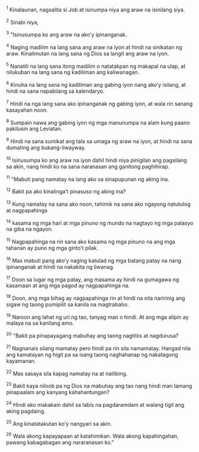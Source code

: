 <sup>1</sup>
Kinalaunan, nagsalita si Job at isinumpa niya ang araw na isinilang siya. 

<sup>2</sup>
Sinabi niya, 

<sup>3</sup>
"Isinusumpa ko ang araw na akoʼy ipinanganak. 

<sup>4</sup>
Naging madilim na lang sana ang araw na iyon at hindi na sinikatan ng araw. Kinalimutan na lang sana ng Dios sa langit ang araw na iyon. 

<sup>5</sup>
Nanatili na lang sana itong madilim o natatakpan ng makapal na ulap, at nilukuban na lang sana ng kadiliman ang kaliwanagan. 

<sup>6</sup>
Kinuha na lang sana ng kadiliman ang gabing iyon nang akoʼy isilang, at hindi na sana napabilang sa kalendaryo. 

<sup>7</sup>
Hindi na nga lang sana ako ipinanganak ng gabing iyon, at wala rin sanang kasayahan noon. 

<sup>8</sup>
Sumpain nawa ang gabing iyon ng mga manunumpa na alam kung paano pakilusin ang Leviatan. 

<sup>9</sup>
Hindi na sana sumikat ang tala sa umaga ng araw na iyon, at hindi na sana dumating ang bukang-liwayway. 

<sup>10</sup>
Isinusumpa ko ang araw na iyon dahil hindi niya pinigilan ang pagsilang sa akin, nang hindi ko na sana naranasan ang ganitong paghihirap. 

<sup>11</sup>
"Mabuti pang namatay na lang ako sa sinapupunan ng aking ina. 

<sup>12</sup>
Bakit pa ako kinalingaʼt pinasuso ng aking ina? 

<sup>13</sup>
Kung namatay na sana ako noon, tahimik na sana ako ngayong natutulog at nagpapahinga 

<sup>14</sup>
kasama ng mga hari at mga pinuno ng mundo na nagtayo ng mga palasyo na giba na ngayon. 

<sup>15</sup>
Nagpapahinga na rin sana ako kasama ng mga pinuno na ang mga tahanan ay puno ng mga gintoʼt pilak. 

<sup>16</sup>
Mas mabuti pang akoʼy naging katulad ng mga batang patay na nang ipinanganak at hindi na nakakita ng liwanag. 

<sup>17</sup>
Doon sa lugar ng mga patay, ang masama ay hindi na gumagawa ng kasamaan at ang mga pagod ay nagpapahinga na. 

<sup>18</sup>
Doon, ang mga bihag ay nagpapahinga rin at hindi na nila naririnig ang sigaw ng taong pumipilit sa kanila na magtrabaho. 

<sup>19</sup>
Naroon ang lahat ng uri ng tao, tanyag man o hindi. At ang mga alipin ay malaya na sa kanilang amo. 

<sup>20</sup>
"Bakit pa pinapayagang mabuhay ang taong nagtitiis at nagdurusa? 

<sup>21</sup>
Nagnanais silang mamatay pero hindi pa rin sila namamatay. Hangad nila ang kamatayan ng higit pa sa isang taong naghahanap ng nakatagong kayamanan. 

<sup>22</sup>
Mas sasaya sila kapag namatay na at nailibing. 

<sup>23</sup>
Bakit kaya niloob pa ng Dios na mabuhay ang tao nang hindi man lamang pinapaalam ang kanyang kahahantungan? 

<sup>24</sup>
Hindi ako makakain dahil sa labis na pagdaramdam at walang tigil ang aking pagdaing. 

<sup>25</sup>
Ang kinatatakutan koʼy nangyari sa akin. 

<sup>26</sup>
Wala akong kapayapaan at katahimikan. Wala akong kapahingahan, pawang kabagabagan ang nararanasan ko."